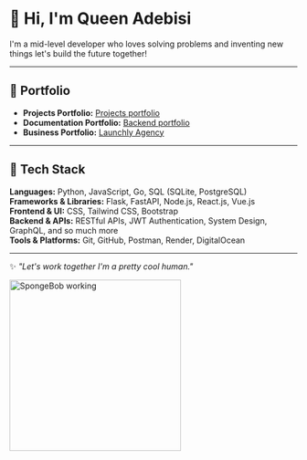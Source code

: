 # 👋 Hi, I'm Queen Adebisi  
I'm a mid-level developer who loves solving problems and inventing new things let's build the future together!

---

## 💼 Portfolio
- **Projects Portfolio:** [Projects portfolio](https://syntaxqueenportfolioo.netlify.app)  
- **Documentation Portfolio:** [Backend portfolio](https://all-documentation.netlify.app)  
- **Business Portfolio:** [Launchly Agency](https://teamlaunchly.space)  

---

## 🔧 Tech Stack  
**Languages:** Python, JavaScript, Go, SQL (SQLite, PostgreSQL)  
**Frameworks & Libraries:** Flask, FastAPI, Node.js, React.js, Vue.js  
**Frontend & UI:** CSS, Tailwind CSS, Bootstrap  
**Backend & APIs:** RESTful APIs, JWT Authentication, System Design, GraphQL, and so much more  
**Tools & Platforms:** Git, GitHub, Postman, Render, DigitalOcean  

---

✨ *"Let's work together I'm a pretty cool human."*  

<img src="https://media.giphy.com/media/3o7abKhOpu0NwenH3O/giphy.gif" width="300" alt="SpongeBob working" />

